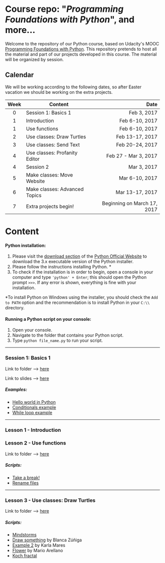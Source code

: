 # Course repo: "*Programming Foundations with Python*", and more...

Welcome to the repository of our Python course, based on Udacity's MOOC [Programming Foundations with Python](https://www.udacity.com/course/programming-foundations-with-python--ud036). This repository pretends to host all the material and part of our projects developed in this course. The material will be organized by session.

## Calendar

We will be working according to the following dates, so after Easter vacation we should be working on the extra projects.

| Week   | Content                        | Date                         |
| :----: | ------------------------------ | ----------------------------:|
| 0      | Session 1: Basics 1            |                  Feb 3, 2017 |
| 1      | Introduction                   |               Feb 6-10, 2017 |
| 1      | Use functions                  |               Feb 6-10, 2017 |
| 2      | Use classes: Draw Turtles      |              Feb 13-17, 2017 |
| 3      | Use classes: Send Text         |              Feb 20-24, 2017 |
| 4      | Use classes: Profanity Editor  |         Feb 27 - Mar 3, 2017 |
| 4      | Session 2                      |                  Mar 3, 2017 |
| 5      | Make classes: Move Website     |               Mar 6-10, 2017 |
| 6      | Make classes: Advanced Topics  |              Mar 13-17, 2017 |
| 7      | Extra projects begin!          |  Beginning on March 17, 2017 |

# Content
#### Python installation:
1. Please visit the [download section](https://www.python.org/downloads/) of the [Python Official Website](https://www.python.org/) to download the 3.x executable version of the Python installer.
2. Please follow the instructions installing Python. *
3. To check if the installation is in order to begin, open a console in your computer and type `'python' + Enter`; this should open the Python prompt `>>>`. If any error is shown, everything is fine with your installation.

*To install Python on Windows using the installer, you should check the `Add to PATH` option and the recommendation is to install Python in your `C:\\` directory.

#### Running a Python script on your console:
1. Open your console.
2. Navigate to the folder that contains your Python script.
3. Type `python file_name.py` to run your script.

------
### Session 1: Basics 1

Link to folder ⟶ [here](https://github.com/RodolfoFerro/muk/tree/master/Session01)

Link to slides ⟶ [here](https://github.com/RodolfoFerro/muk/blob/master/Session01/slides.pdf)

##### Examples:
* [Hello world in Python](https://github.com/RodolfoFerro/muk/blob/master/Session01/hello_world.py)
* [Conditionals example](https://github.com/RodolfoFerro/muk/blob/master/Session01/if_example.py)
* [While loop example](https://github.com/RodolfoFerro/muk/blob/master/Session01/while_example.py)

------
### Lesson 1 - Introduction
### Lesson 2 - Use functions

Link to folder ⟶ [here](https://github.com/RodolfoFerro/muk/tree/master/Lesson01_02)

##### Scripts:
* [Take a break!](https://github.com/RodolfoFerro/muk/blob/master/Lesson01_02/take_a_break.py)
* [Rename files](https://github.com/RodolfoFerro/muk/blob/master/Lesson01_02/rename_files.py)

------
### Lesson 3 - Use classes: Draw Turtles

Link to folder ⟶ [here](https://github.com/RodolfoFerro/muk/tree/master/Lesson03)

##### Scripts:
* [Mindstorms](https://github.com/RodolfoFerro/muk/blob/master/Lesson03/mindstorms.py)
* [Draw something](https://github.com/RodolfoFerro/muk/blob/master/Lesson03/drawsomething.py) by Blanca Zúñiga
* [Example 2](https://github.com/RodolfoFerro/muk/blob/master/Lesson03/example2.py) by Karla Mares
* [Flower](https://github.com/RodolfoFerro/muk/blob/master/Lesson03/flower.py) by Mario Arellano
* [Koch fractal](https://github.com/RodolfoFerro/muk/blob/master/Lesson03/koch.py)
